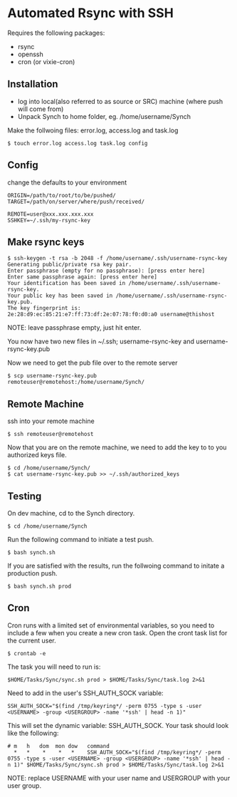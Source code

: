 # Automated Rsync with SSH

Requires the following packages:

- rsync
- openssh
- cron (or vixie-cron)

## Installation

- log into local(also referred to as source or SRC) machine (where push will come from)
- Unpack Synch to home folder, eg. /home/username/Synch

Make the follwoing files: error.log, access.log and task.log

    $ touch error.log access.log task.log config


## Config
change the defaults to your environment

    ORIGIN=/path/to/root/to/be/pushed/
    TARGET=/path/on/server/where/push/received/

    REMOTE=user@xxx.xxx.xxx.xxx
    SSHKEY=~/.ssh/my-rsync-key

## Make rsync keys

    $ ssh-keygen -t rsa -b 2048 -f /home/username/.ssh/username-rsync-key 
    Generating public/private rsa key pair. 
    Enter passphrase (empty for no passphrase): [press enter here] 
    Enter same passphrase again: [press enter here] 
    Your identification has been saved in /home/username/.ssh/username-rsync-key. 
    Your public key has been saved in /home/username/.ssh/username-rsync-key.pub. 
    The key fingerprint is: 
    2e:28:d9:ec:85:21:e7:ff:73:df:2e:07:78:f0:d0:a0 username@thishost 

NOTE: leave passphrase empty, just hit enter.

You now have two new files in ~/.ssh; username-rsync-key and username-rsync-key.pub

Now we need to get the pub file over to the remote server

    $ scp username-rsync-key.pub remoteuser@remotehost:/home/username/Synch/

## Remote Machine

ssh into your remote machine

    $ ssh remoteuser@remotehost

Now that you are on the remote machine, we need to add the key to to you authorized keys file.

    $ cd /home/username/Synch/
    $ cat username-rsync-key.pub >> ~/.ssh/authorized_keys

## Testing

On dev machine, cd to the Synch directory.

    $ cd /home/username/Synch

Run the following command to initiate a test push.

    $ bash synch.sh

If you are satisfied with the results, run the follwoing command to initate a production push.

    $ bash synch.sh prod

## Cron

Cron runs with a limited set of environmental variables, so you need to include a few when you create a new cron task. Open the cront task list for the current user.

    $ crontab -e

The task you will need to run is:

    $HOME/Tasks/Sync/sync.sh prod > $HOME/Tasks/Sync/task.log 2>&1

Need to add in the user's SSH_AUTH_SOCK variable:

    SSH_AUTH_SOCK="$(find /tmp/keyring*/ -perm 0755 -type s -user <USERNAME> -group <USERGROUP> -name '*ssh' | head -n 1)"

This will set the dynamic variable: SSH_AUTH_SOCK. Your task should look like the following:

    # m   h   dom  mon dow   command
      *   *    *    *   *    SSH_AUTH_SOCK="$(find /tmp/keyring*/ -perm 0755 -type s -user <USERNAME> -group <USERGROUP> -name '*ssh' | head -n 1)" $HOME/Tasks/Sync/sync.sh prod > $HOME/Tasks/Sync/task.log 2>&1

NOTE: replace USERNAME with your user name and USERGROUP with your user group.